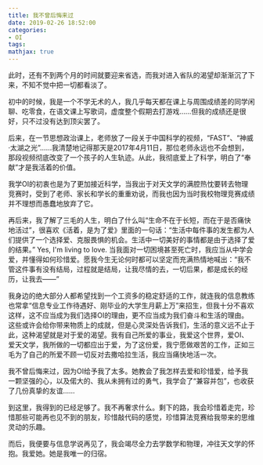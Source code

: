 ```yaml
---
title: 我不曾后悔来过
date: 2019-02-26 18:52:00
categories:
- OI
tags:
mathjax: true
---
```


此时，还有不到两个月的时间就要迎来省选，而我对进入省队的渴望却渐渐沉了下来，不知不觉中把一切都看淡了。

初中的时候，我是一个不学无术的人，我几乎每天都在课上与周围成绩差的同学闲聊、吃零食，在语文课上写歌词，虚度整个假期去打游戏……但我的成绩还是很好，只不过没有达到顶尖罢了。

后来，在一节思想政治课上，老师放了一段关于中国科学的视频，“FAST”、“神威·太湖之光”……我清楚地记得那天是2017年4月11日，那位老师永远也不会想到，那段视频彻底改变了一个孩子的人生轨迹。从此，我彻底爱上了科学，明白了“奉献”才是我活着的价值。

我学OI的初衷也是为了更加接近科学，当我出于对天文学的满腔热忱要转去物理竞赛时，受到了老师、家长和学长的重重劝说，而我也因为当时我校物理竞赛成绩并不理想而愚蠢地放弃了它。

再后来，我了解了三毛的人生，明白了什么叫“生命不在于长短，而在于是否痛快地活过”，很喜欢《活着，是为了爱》里面的一句话：“生活中每件事的发生都为人们提供了一个选择爱、克服畏惧的机会。生活中一切美好的事情都是由于选择了爱的结果。” Yes, I'm living to love. 当我面对一切困境甚至死亡时，我应当从中学会爱，并懂得如何珍惜爱。愿我今生无论何时都可以坚定而充满热情地喊出：“我不管这件事有没有结局，过程就是结局，让我尽情的去，一切后果，都是成长的经历，让我去——”

我身边的绝大部分人都希望找到一个工资多的稳定舒适的工作，就连我的信息教练也常拿“信息专业工作待遇好、刚毕业的大学生月薪上万”来招生，但我十分不喜欢这样，这不应当成为我们选择OI的理由，更不应当成为我们奋斗和生活的理由。这些或许会给你带来物质上的成就，但是心灵深处告诉我们，生活的意义远不止于此，这种渴望就是对于爱的渴望。我有自己所爱的事业，我爱这个世界，爱OI、爱天文学，我所做的一切都应出于爱，为了这份爱，我宁愿做艰苦的工作，正如三毛为了自己的所爱不顾一切反对去撒哈拉生活，我应当痛快地活一次。

我不曾后悔来过，因为OI给予我了太多。她教会了我怎样去爱和珍惜爱，给予我一颗坚强的心，以及偌大的、我从未拥有过的勇气，我学会了“兼容并包”，也收获了几份真挚的友谊……

到这里，我得到的已经足够了。我不再奢求什么。剩下的路，我会珍惜着走完，珍惜那些可能再也见不到的朋友，珍惜敲代码的感觉，珍惜算法竞赛给我带来的思维灵动的乐趣。

而后，我便要与信息学说再见了，我会竭尽全力去学数学和物理，冲往天文学的怀抱。我爱她。她是我唯一的归宿。
